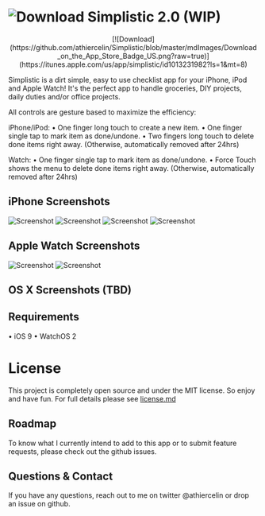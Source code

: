 # ![Download](https://github.com/athiercelin/Simplistic/blob/master/mdImages/Simplistic_icon_small.png?raw=true) Simplistic 2.0 (WIP)

<center>[![Download](https://github.com/athiercelin/Simplistic/blob/master/mdImages/Download_on_the_App_Store_Badge_US.png?raw=true)](https://itunes.apple.com/us/app/simplistic/id1013231982?ls=1&mt=8)</center>


Simplistic is a dirt simple, easy to use checklist app for your iPhone, iPod and Apple Watch!
It's the perfect app to handle groceries, DIY projects, daily duties and/or office projects.

All controls are gesture based to maximize the efficiency:

iPhone/iPod: 
• One finger long touch to create a new item.
• One finger single tap to mark item as done/undone.
• Two fingers long touch to delete done items right away. (Otherwise, automatically removed after 24hrs)

Watch:
• One finger single tap to mark item as done/undone.
• Force Touch shows the menu to delete done items right away. (Otherwise, automatically removed after 24hrs)

## iPhone Screenshots
![Screenshot](https://github.com/athiercelin/Simplistic/blob/master/mdImages/Screenshots/iphone1.png?raw=true)
![Screenshot](https://github.com/athiercelin/Simplistic/blob/master/mdImages/Screenshots/iphone2.png?raw=true)
![Screenshot](https://github.com/athiercelin/Simplistic/blob/master/mdImages/Screenshots/iphone3.png?raw=true)
![Screenshot](https://github.com/athiercelin/Simplistic/blob/master/mdImages/Screenshots/iphone4.png?raw=true)

## Apple Watch Screenshots
![Screenshot](https://github.com/athiercelin/Simplistic/blob/master/mdImages/Screenshots/watch1.png?raw=true)
![Screenshot](https://github.com/athiercelin/Simplistic/blob/master/mdImages/Screenshots/watch2.png?raw=true)

## OS X Screenshots (TBD)

## Requirements
• iOS 9
• WatchOS 2


# License
This project is completely open source and under the MIT license. So enjoy and have fun. For full details please see [license.md](LICENSE.md)

## Roadmap
To know what I currently intend to add to this app or to submit feature requests, please check out the github issues.

## Questions & Contact
If you have any questions, reach out to me on twitter @athiercelin or drop an issue on github.
